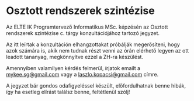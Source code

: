 # Osztott rendszerek szintézise
Az ELTE IK Programtervező Informatikus MSc. képzésén az Osztott rendszerek szintézise c. tárgy konzultációjához tartozó jegyzet.

Az itt leírtak a konzultáción elhangzottakat próbálják megerősíteni, hogy azok számára is, akik nem tudnak részt venni az órán elérhető legyen az ott leadott tananyag, megkönnyítve ezzel a ZH-ra készülést.

Amennyiben valamilyen kérdés felmerül, írjatok emailt a mykee.sg@gmail.com vagy a laszlo.kopacsi@gmail.com címre.

A jegyzet bár gondos odafigyeléssel készült, előfordulhatnak benne hibák, így ha esetleg elírást találsz benne, feltétlenül szólj!
